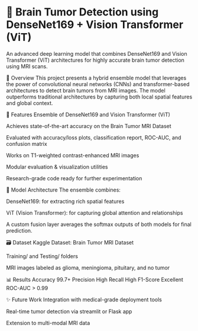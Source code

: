 # 🧠 Brain Tumor Detection using DenseNet169 + Vision Transformer (ViT)
An advanced deep learning model that combines DenseNet169 and Vision Transformer (ViT) architectures for highly accurate brain tumor detection using MRI scans.

📌 Overview
This project presents a hybrid ensemble model that leverages the power of convolutional neural networks (CNNs) and transformer-based architectures to detect brain tumors from MRI images. The model outperforms traditional architectures by capturing both local spatial features and global context.

🚀 Features
Ensemble of DenseNet169 and Vision Transformer (ViT)

Achieves state-of-the-art accuracy on the Brain Tumor MRI Dataset

Evaluated with accuracy/loss plots, classification report, ROC-AUC, and confusion matrix

Works on T1-weighted contrast-enhanced MRI images

Modular evaluation & visualization utilities

Research-grade code ready for further experimentation

🧠 Model Architecture
The ensemble combines:

DenseNet169: for extracting rich spatial features

ViT (Vision Transformer): for capturing global attention and relationships

A custom fusion layer averages the softmax outputs of both models for final prediction.

🗃️ Dataset
Kaggle Dataset: Brain Tumor MRI Dataset

Training/ and Testing/ folders

MRI images labeled as glioma, meningioma, pituitary, and no tumor

📊 Results
Accuracy        99.7+
Precision        High
Recall           High
F1-Score    Excellent
ROC-AUC        > 0.99

✨ Future Work
Integration with medical-grade deployment tools

Real-time tumor detection via streamlit or Flask app

Extension to multi-modal MRI data
